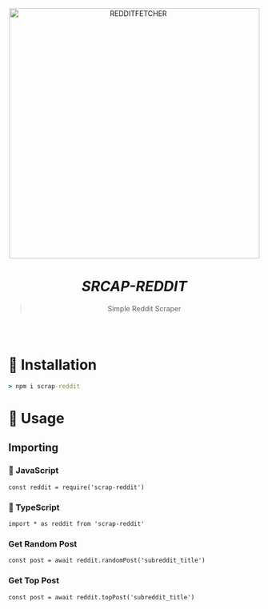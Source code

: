 <div align="center">
<img src="https://c4.wallpaperflare.com/wallpaper/24/919/602/zelda-the-legend-of-zelda-breath-of-the-wild-blonde-korok-the-legend-of-zelda-link-hd-wallpaper-preview.jpg" alt="REDDITFETCHER" width="500" />

# _**SRCAP-REDDIT**_

> Simple Reddit Scraper
>
>
</div><br/>
<br/>


# 🏮 Installation
```cmd
> npm i scrap-reddit
```

# 🎋 Usage

## Importing
###  💛 JavaScript
```JS
const reddit = require('scrap-reddit')
```
### 💙 TypeScript
```TS 
import * as reddit from 'scrap-reddit'
```

### Get Random Post

```JS
const post = await reddit.randomPost('subreddit_title')
```

### Get Top Post 

```JS
const post = await reddit.topPost('subreddit_title')

```




